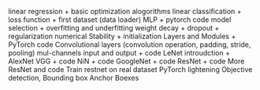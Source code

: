 linear regression + basic optimization alogorithms
linear classification + loss function + first dataset (data loader)
MLP + pytorch code
model selection + overfitting and underfitting
weight decay + dropout + regularization
numerical Stability + initialization
Layers and Modules + PyTorch code
Convolutional layers (convolution operation, padding, stride, pooling)
mul-channels input and output + code
LeNet introudction + AlexNet
VGG + code
NiN + code
GoogleNet + code
ResNet + code 
More ResNet and code
Train restnet on real dataset
PyTorch lightening
Objective detection, Bounding box
Anchor Boexes